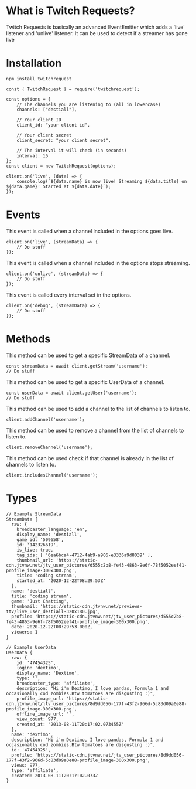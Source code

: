 # What is Twitch Requests?
Twitch Requests is basically an advanced EventEmitter which adds a 'live' listener and 'unlive' listener. It can be used to detect if a streamer has gone live

# Installation

`npm install twitchrequest`

```
const { TwitchRequest } = require('twitchrequest');

const options = {
    // The channels you are listening to (all in lowercase)
    channels: ["destiall"],

    // Your client ID
    client_id: "your client id",

    // Your client secret
    client_secret: "your client secret",

    // The interval it will check (in seconds)
    interval: 15
};
const client = new TwitchRequest(options);

client.on('live', (data) => {
    console.log(`${data.name} is now live! Streaming ${data.title} on ${data.game}! Started at ${data.date}`);
});
```

# Events

This event is called when a channel included in the options goes live.
```
client.on('live', (streamData) => {
    // Do stuff
});
```

This event is called when a channel included in the options stops streaming.
```
client.on('unlive', (streamData) => {
    // Do stuff
});
```

This event is called every interval set in the options.
```
client.on('debug', (streamData) => {
    // Do stuff
});
```

# Methods

This method can be used to get a specific StreamData of a channel.
```
const streamData = await client.getStream('username');
// Do stuff
```

This method can be used to get a specific UserData of a channel.
```
const userData = await client.getUser('username');
// Do stuff
```

This method can be used to add a channel to the list of channels to listen to.
```
client.addChannel('username');
```

This method can be used to remove a channel from the list of channels to listen to.
```
client.removeChannel('username');
```

This method can be used check if that channel is already in the list of channels to listen to.
```
client.includesChannel('username');
```

# Types

```
// Example StreamData
StreamData {
  raw: {
    broadcaster_language: 'en',
    display_name: 'destiall',
    game_id: '509658',
    id: '142326619',
    is_live: true,
    tag_ids: [ '6ea6bca4-4712-4ab9-a906-e3336a9d8039' ],
    thumbnail_url: 'https://static-cdn.jtvnw.net/jtv_user_pictures/d555c2b8-fe43-4863-9e6f-78f5052eef41-profile_image-300x300.png',
    title: 'coding stream',
    started_at: '2020-12-22T08:29:53Z'
  },
  name: 'destiall',
  title: 'coding stream',
  game: 'Just Chatting',
  thumbnail: 'https://static-cdn.jtvnw.net/previews-ttv/live_user_destiall-320x180.jpg',
  profile: 'https://static-cdn.jtvnw.net/jtv_user_pictures/d555c2b8-fe43-4863-9e6f-78f5052eef41-profile_image-300x300.png',
  date: 2020-12-22T08:29:53.000Z,
  viewers: 1
}

// Example UserData
UserData {
  raw: {
    id: '47454325',
    login: 'dextimo',
    display_name: 'Dextimo',
    type: '',
    broadcaster_type: 'affiliate',
    description: "Hi i'm Dextimo, I love pandas, Formula 1 and  occasionally cod zombies.Btw tomatoes are disgusting :)",
    profile_image_url: 'https://static-cdn.jtvnw.net/jtv_user_pictures/8d9dd056-177f-43f2-966d-5c83d09a0e88-profile_image-300x300.png',
    offline_image_url: '',
    view_count: 977,
    created_at: '2013-08-11T20:17:02.073455Z'
  },
  name: 'dextimo',
  description: "Hi i'm Dextimo, I love pandas, Formula 1 and  occasionally cod zombies.Btw tomatoes are disgusting :)",
  id: '47454325',
  profile: 'https://static-cdn.jtvnw.net/jtv_user_pictures/8d9dd056-177f-43f2-966d-5c83d09a0e88-profile_image-300x300.png',
  views: 977,
  type: 'affiliate',
  created: 2013-08-11T20:17:02.073Z
}
```
